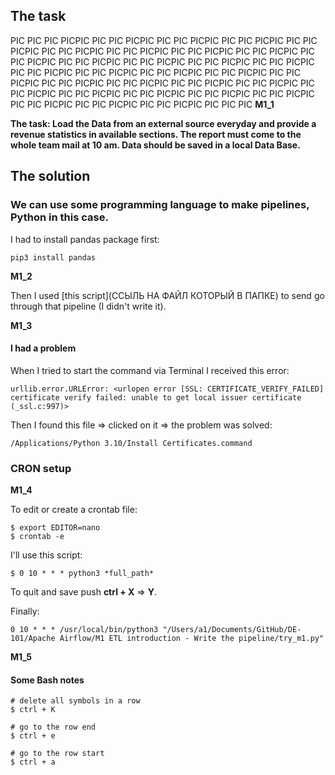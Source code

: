 ## The task

PIC PIC PIC PICPIC PIC PIC PICPIC PIC PIC PICPIC PIC PIC PICPIC PIC PIC PICPIC PIC PIC PICPIC PIC PIC PICPIC PIC PIC PICPIC PIC PIC PICPIC PIC PIC PICPIC PIC PIC PICPIC PIC PIC PICPIC PIC PIC PICPIC PIC PIC PICPIC PIC PIC PICPIC PIC PIC PICPIC PIC PIC PICPIC PIC PIC PICPIC PIC PIC PICPIC PIC PIC PICPIC PIC PIC PICPIC PIC PIC PICPIC PIC PIC PICPIC PIC PIC PICPIC PIC PIC PICPIC PIC PIC PICPIC PIC PIC PICPIC PIC PIC PICPIC PIC PIC PICPIC PIC PIC PICPIC PIC PIC PICPIC PIC PIC PIC
**M1_1**

**The task: Load the Data from an external source  everyday and provide a revenue statistics in available sections. The report must come to the whole team mail at 10 am. Data should be saved in a local Data Base.**

## The solution

### We can use some programming language to make pipelines, Python in this case.

I had to install pandas package first:

    pip3 install pandas 

**M1_2**

Then I used [this script](ССЫЛЬ НА ФАЙЛ КОТОРЫЙ В ПАПКЕ) to send go through that pipeline (I didn't write it).

**M1_3**

#### I had a problem

When I tried to start the command via Terminal I received this error:

    urllib.error.URLError: <urlopen error [SSL: CERTIFICATE_VERIFY_FAILED] certificate verify failed: unable to get local issuer certificate (_ssl.c:997)>


Then I found this file => clicked on it => the problem was solved:

    /Applications/Python 3.10/Install Certificates.command



### CRON setup

**M1_4**


To edit or create a crontab file:

    $ export EDITOR=nano
    $ crontab -e



I'll use this script:

    $ 0 10 * * * python3 *full_path*


To quit and save push **ctrl + X** => **Y**.

Finally:

    0 10 * * * /usr/local/bin/python3 "/Users/a1/Documents/GitHub/DE-101/Apache Airflow/M1 ETL introduction - Write the pipeline/try_m1.py"

**M1_5**

#### Some Bash notes

    # delete all symbols in a row
    $ ctrl + K 

    # go to the row end 
    $ ctrl + e

    # go to the row start
    $ ctrl + a
